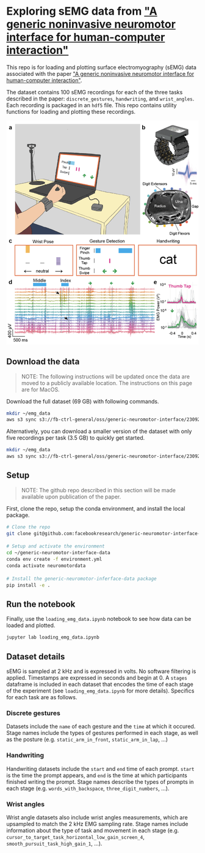 # Exploring sEMG data from ["A generic noninvasive neuromotor interface for human-computer interaction"](https://www.biorxiv.org/content/10.1101/2024.02.23.581779v1.full.pdf)

This repo is for loading and plotting surface electromyography (sEMG) data associated with the paper ["A generic noninvasive neuromotor interface for human-computer interaction"](https://www.biorxiv.org/content/10.1101/2024.02.23.581779v1.full.pdf).

The dataset contains 100 sEMG recordings for each of the three tasks described in the paper: `discrete_gestures`, `handwriting`, and `wrist_angles`. Each recording is packaged in an `hdf5` file. This repo contains utility functions for loading and plotting these recordings.

![Figure 1 from the paper](images/figure_1.png)

## Download the data

> NOTE: The following instructions will be updated once the data are moved to a publicly available location.
> The instructions on this page are for MacOS.

Download the full dataset (69 GB) with following commands.

```bash
mkdir ~/emg_data
aws s3 sync s3://fb-ctrl-general/oss/generic-neuromotor-interface/230924-0/ ~/emg_data
```

Alternatively, you can download a smaller version of the dataset with only five recordings per task (3.5 GB) to quickly get started.

```bash
mkdir ~/emg_data
aws s3 sync s3://fb-ctrl-general/oss/generic-neuromotor-interface/230924-0-small/ ~/emg_data
```

## Setup

> NOTE: The github repo described in this section will be made available upon publication of the paper.

First, clone the repo, setup the conda environment, and install the local package.

```bash
# Clone the repo
git clone git@github.com:facebookresearch/generic-neuromotor-interface-data.git ~/generic-neuromotor-interface-data

# Setup and activate the environment
cd ~/generic-neuromotor-interface-data
conda env create -f environment.yml
conda activate neuromotordata

# Install the generic-neuromotor-inferface-data package
pip install -e .
```

## Run the notebook

Finally, use the `loading_emg_data.ipynb` notebook to see how data can be loaded and plotted.

```bash
jupyter lab loading_emg_data.ipynb
```

## Dataset details

sEMG is sampled at 2 kHz and is expressed in volts. No software filtering is applied. Timestamps are expressed in seconds and begin at $0$. A `stages` dataframe is included in each dataset that encodes the time of each stage of the experiment (see `loading_emg_data.ipynb` for more details). Specifics for each task are as follows.

### Discrete gestures

Datasets include the `name` of each gesture and the `time` at which it occured. Stage names include the types of gestures performed in each stage, as well as the posture (e.g. `static_arm_in_front`, `static_arm_in_lap`, ...)

### Handwriting

Handwriting datasets include the `start` and `end` time of each prompt. `start` is the time the prompt appears, and `end` is the time at which participants finished writing the prompt. Stage names describe the types of prompts in each stage (e.g. `words_with_backspace`, `three_digit_numbers`, ...).

### Wrist angles

Wrist angle datasets also include wrist angles measurements, which are upsampled to match the 2 kHz EMG sampling rate. Stage names include information about the type of task and movement in each stage (e.g. `cursor_to_target_task_horizontal_low_gain_screen_4`, `smooth_pursuit_task_high_gain_1`, ...).
